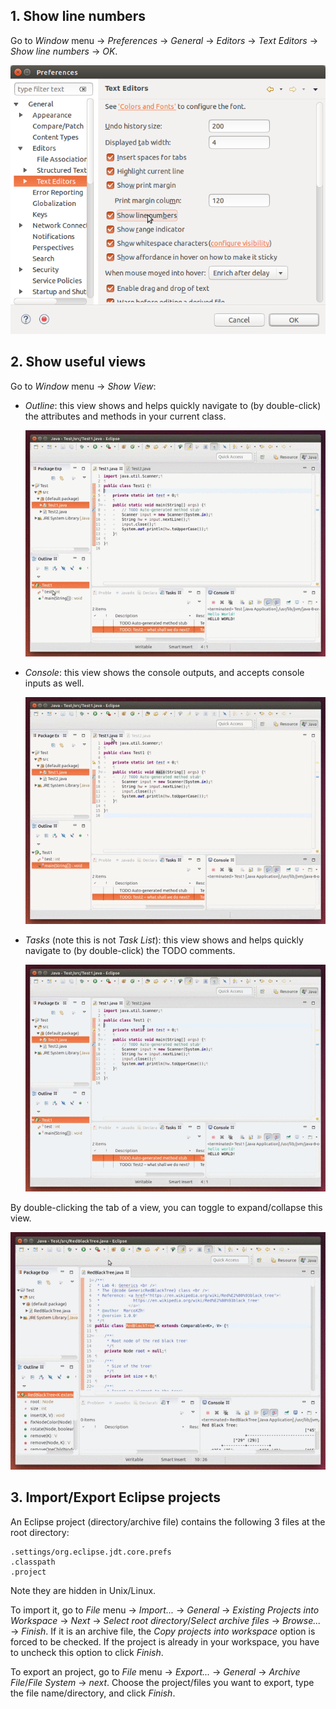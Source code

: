 ## 1. Show line numbers

Go to *Window* menu -> *Preferences* -> *General* -> *Editors* -> *Text Editors* -> *Show line numbers* -> *OK*.

![Show Line Numbers](https://raw.githubusercontent.com/MarcoXZh/OOPJavaCourse/master/Fig_ShowLineNumbers.png)


## 2. Show useful views

Go to *Window* menu -> *Show View*:

  - *Outline*: this view shows and helps quickly navigate to (by double-click) the attributes and methods in your
    current class.

    ![View: Outline](https://raw.githubusercontent.com/MarcoXZh/OOPJavaCourse/master/Fig_ViewOutline.gif)

  - *Console*: this view shows the console outputs, and accepts console inputs as well.

    ![View: Console](https://raw.githubusercontent.com/MarcoXZh/OOPJavaCourse/master/Fig_ViewConsole.gif)

  - *Tasks* (note this is not *Task List*): this view shows and helps quickly navigate to (by double-click) the TODO
    comments.

    ![View: Tasks](https://raw.githubusercontent.com/MarcoXZh/OOPJavaCourse/master/Fig_ViewTasks.gif)

By double-clicking the tab of a view, you can toggle to expand/collapse this view.

![View: Toggle](https://raw.githubusercontent.com/MarcoXZh/OOPJavaCourse/master/Fig_ViewToggle.gif)


## 3. Import/Export Eclipse projects

An Eclipse project (directory/archive file) contains the following 3 files at the root directory:

```text
.settings/org.eclipse.jdt.core.prefs
.classpath
.project
```

Note they are hidden in Unix/Linux.

To import it, go to *File* menu -> *Import...* -> *General* -> *Existing Projects into Workspace* -> *Next* -> *Select
root directory*/*Select archive files* -> *Browse...* -> *Finish*. If it is an archive file, the *Copy projects into
workspace* option is forced to be checked. If the project is already in your workspace, you have to uncheck this option
to click *Finish*.

To export an project, go to *File* menu -> *Export...* -> *General* -> *Archive File*/*File System* -> *next*. Choose
the project/files you want to export, type the file name/directory, and click *Finish*.
